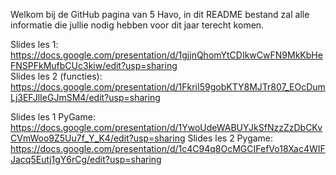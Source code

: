 Welkom bij de GitHub pagina van 5 Havo, in dit README bestand zal alle informatie die jullie nodig hebben voor dit jaar terecht komen.


Slides les 1: https://docs.google.com/presentation/d/1gjjnQhomYtCDIkwCwFN9MkKbHeFNSPFkMufbCUc3kiw/edit?usp=sharing  
Slides les 2 (functies): https://docs.google.com/presentation/d/1FkriI59gobKTY8MJTr807_EOcDumLj3EFJlIeGJmSM4/edit?usp=sharing

Slides les 1 PyGame: https://docs.google.com/presentation/d/1YwoUdeWABUYJkSfNzzZzDbCKvCVmWoo9Z5Uu7f_Y_K4/edit?usp=sharing
Slides les 2 Pygame: https://docs.google.com/presentation/d/1c4C94q8OcMGCIFefVo18Xac4WIFJacq5Eutj1gY6rCg/edit?usp=sharing

